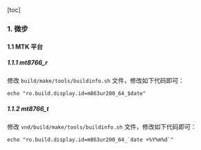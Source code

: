 [toc]

### 1. 微步

#### 1.1 MTK 平台

##### 1.1.1 mt8766_r

修改 `build/make/tools/buildinfo.sh` 文件，修改如下代码即可：

```shell
echo "ro.build.display.id=m863ur200_64_$date"
```

##### 1.1.2 mt8766_t

修改 `vnd/build/make/tools/buildinfo.sh` 文件，修改如下代码即可：

```shell
echo "ro.build.display.id=m863ur200_64_`date +%Y%m%d`"
```
